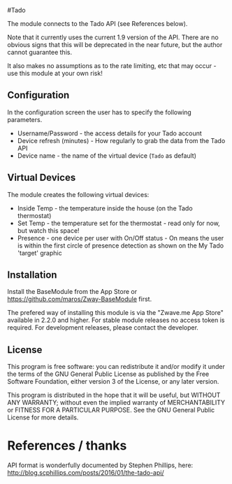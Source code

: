 #Tado

The module connects to the Tado API (see References below).

Note that it currently uses the current 1.9 version of the API.  There are no obvious signs that this will be deprecated in the near future, but the author cannot guarantee this.

It also makes no assumptions as to the rate limiting, etc that may occur - use this module at your own risk! 

## Configuration

In the configuration screen the user has to specify the following parameters.

* Username/Password - the access details for your Tado account
* Device refresh (minutes) - How regularly to grab the data from the Tado API
* Device name - the name of the virtual device (`Tado` as default)

## Virtual Devices

The module creates the following virtual devices:
* Inside Temp - the temperature inside the house (on the Tado thermostat)
* Set Temp - the temperature set for the thermostat - read only for now, but watch this space!
* Presence - one device per user with On/Off status - On means the user is within the first circle of presence detection as shown on the My Tado 'target' graphic

## Installation

Install the BaseModule from the App Store or https://github.com/maros/Zway-BaseModule first.

The prefered way of installing this module is via the "Zwave.me App Store" available in 2.2.0 and higher. For stable module releases no access token is required. For development releases, please contact the developer.

## License

This program is free software: you can redistribute it and/or modify it under the terms of the GNU General Public License as published by the Free Software Foundation, either version 3 of the License, or any later version.

This program is distributed in the hope that it will be useful, but WITHOUT ANY WARRANTY; without even the implied warranty of MERCHANTABILITY or FITNESS FOR A PARTICULAR PURPOSE. See the GNU General Public License for more details.

# References / thanks

API format is wonderfully documented by Stephen Phillips, here: http://blog.scphillips.com/posts/2016/01/the-tado-api/
